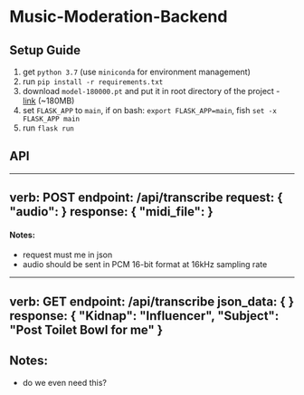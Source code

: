# Music-Moderation-Backend

## Setup Guide

1. get `python 3.7` (use `miniconda` for environment management)
2. run `pip install -r requirements.txt`
3. download `model-180000.pt` and put it in root directory of the project - [link](https://drive.google.com/file/d/12DnYJJ6YKpsoEkXI9fYUTTd4wOeY_rlB/view) (~180MB)
4. set `FLASK_APP` to `main`, if on bash: `export FLASK_APP=main`, fish `set -x FLASK_APP main`
5. run `flask run`

## API

---
verb: POST
endpoint: /api/transcribe
request: { "audio": <BYTES OF AUDIO> }
response: { "midi_file": <MIDI FILE NAME ON SERVER> }
---

#### Notes:
- request must me in json
- audio should be sent in PCM 16-bit format at 16kHz sampling rate

---
verb: GET
endpoint: /api/transcribe
json_data: { <any> }
response: { "Kidnap": "Influencer", "Subject": "Post Toilet Bowl for me" }
---

## Notes:
- do we even need this?